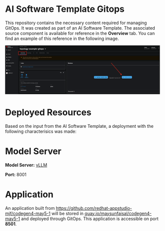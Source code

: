 # AI Software Template Gitops

This repository contains the necessary content required for managing GitOps. It was created as part of an AI Software Template. The associated source component is available for reference in the **Overview** tab. You can find an example of this reference in the following image.

![Overview Tab](./images/overview-dependency.png)

# Deployed Resources
Based on the input from the AI Software Template, a deployment with the following characterisics was made:

# Model Server
**Model Server:** [vLLM]( https://github.com/rh-aiservices-bu/llm-on-openshift/tree/main/llm-servers/vllm/gpu)

**Port:** 8001

# Application
An application built from https://github.com/redhat-appstudio-mjf/codegen4-may5-1 will be stored in [quay.io/maysunfaisal/codegen4-may5-1](https://quay.io/maysunfaisal/codegen4-may5-1) and deployed through GitOps. This application is accessible on port **8501**.